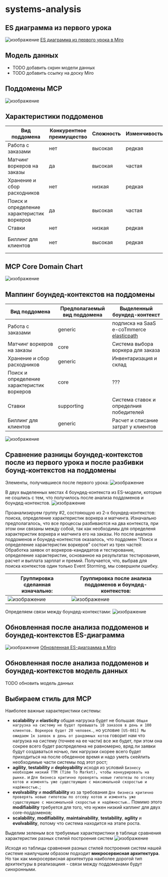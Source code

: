 # systems-analysis

## ES диаграмма из первого урока
 ![изображение](https://github.com/mechanicalmachine/systems-analysis/assets/30704273/657d2c64-0423-466c-ba8d-1015c42228e7)
 [ES диаграмма из первого урока в Miro](https://miro.com/app/board/uXjVMJdmY9o=/?moveToWidget=3458764554585875502&cot=14)


## Модель данных
 - TODO добавить скрин модели данных
 - TODO добавить ссылку на доску Miro


## Поддомены MCP

![изображение](https://github.com/mechanicalmachine/systems-analysis/assets/30704273/daa61ec4-b0ef-4e37-b4bb-3ee9595e67cc)


## Характеристики поддоменов

| Вид поддомена                                 | Конкурентное преимущество     | Сложность         | Изменчивость        | Варианты реализации     | Интерес проблемы       | Предполагаемый вид поддомена      |
|-----------------------------------------------|-------------------------------|-------------------|---------------------|-------------------------|------------------------|-----------------------------------|
| Работа с заказами                             | нет                           | высокая           | редкая              | ???                     | низкий                 | generic                           |
| Матчинг воркеров на заказы                    | да                            | высокая           | частая              | ???                     | высокий                | core                              |
| Хранение и сбор расходников                   | нет                           | низкая            | редкая              | ???                     | низкий                 | generic                           |
| Поиск и определение характеристик воркеров    | да                            | высокая           | частая              | ???                     | высокий                | core                              |
| Ставки                                        | нет                           | низкая            | редкая              | ???                     | низкий                 | supporting                        |
| Биллинг для клиентов                          | нет                           | высокая           | редкая              | купить готовое решение  | низкий                 | generic                           |


## MCP Core Domain Chart

![изображение](https://github.com/mechanicalmachine/systems-analysis/assets/30704273/f56c79a0-fb8b-4be3-bdb0-039c492b3caf)


## Маппинг боундед-контекстов на поддомены

| Вид поддомена                                 | Предполагаемый вид поддомена      | Выделенный боундед-контекст                                                 |
|-----------------------------------------------|-----------------------------------|-----------------------------------------------------------------------------|
| Работа с заказами                             | generic                           | подписка на SaaS e-coTmmerce [elasticpath](https://www.elasticpath.com/)    |
| Матчинг воркеров на заказы                    | core                              | Система выбора воркера для заказа                                           |
| Хранение и сбор расходников                   | generic                           | Инвентаризация и склад                                                      |
| Поиск и определение характеристик воркеров    | core                              | ???                                                                         |
| Ставки                                        | supporting                        | Система ставок и определния победителей                                     |
| Биллинг для клиентов                          | generic                           | Расчет и списание затрат у клиентов                                         |


![изображение](https://github.com/mechanicalmachine/systems-analysis/assets/30704273/82c19893-421f-429a-a92e-e85d30fb7de3)


## Сравнение разницы боундед-контекстов после из первого урока и после разбивки боунд-контекстов на поддомены

Элементы, получившиеся после первого урока:
![изображение](https://github.com/mechanicalmachine/systems-analysis/assets/30704273/9d90cd68-15d7-45b5-a43f-26dc6ee0c4dd)

В двух выделенных местах 4 боундед-контекста из ES-модели, которые не сошлись с тем, что получилось после анализа поддоменов и боундед-контекстов.
![изображение](https://github.com/mechanicalmachine/systems-analysis/assets/30704273/c7da0d97-7866-4016-9a5a-b4cdd6c49f19)

Проанализируем группу #2, состояющую из 2-х боундед-контекстов: поиска, определение характеристик воркера и матчинга. Изначально предполагалось, что
все процессы разбиваются на два контекста, при этом они связаны между собой, так как необходимы для определеня характеристик воркера и матчинга его на заказы.
Но после анализа поддоменов и боундед-контекстов оказалось, что поддомен "Поиск и определение характеристик воркеров" состоит из трех частей: 
Обработка заявок от воркеров-кандидатов и тестирование, определение характеристик, основанное на результатах тестирования, расчет и выплата зарплат и премий.
Получается, что, выбрав для поиска контекстов один только Event Storming, мы совершили ошибку.

Группировка сделанная изначально:                                                                                                | Группировка после анализа поддоменов и боундед-контекстов:
---------------------------------------------------------------------------------------------------------------------------------|---------------------------------------------------------------------------------------------------------------------------
![изображение](https://github.com/mechanicalmachine/systems-analysis/assets/30704273/f47ff83a-5c20-4780-afeb-6cb71714dd46)       | ![изображение](https://github.com/mechanicalmachine/systems-analysis/assets/30704273/7c7cfcd1-999c-43a6-9107-ff49d0800c73)

Определяем связи между боундед-контекстами:
![изображение](https://github.com/mechanicalmachine/systems-analysis/assets/30704273/d9c4580b-9ab2-448e-a048-46d4c17b91a1)


## Обновленная после анализа поддоменов и боундед-контекстов ES-диаграмма
![изображение](https://github.com/mechanicalmachine/systems-analysis/assets/30704273/41e077e9-c2cf-4aaa-bc8c-d362bfbe1251)
[Обновленная ES-диаграмма в Miro](https://miro.com/app/board/uXjVMJdmY9o=/?moveToWidget=3458764555199476231&cot=14)


## Обновленная после анализа поддоменов и боундед-контекстов модель данных
TODO обновить модель данных


## Выбираем стиль для MCP

Наиболее важные характеристики системы:
 - **scalability** и **elasticity** общая нагрузка будет не большая: `Общая нагрузка на систему не будет превышать 10 заказов в день и 100 клиентов. Воркеров будет 20 человек.`,
  но условие `[US-081] Мы ожидаем 1к заявок в день от рандомных котов` говорит нам что нагрузка на систему (точнее на ее части) все же будет, при этом она сокрее всего будет распределена не равномерно,
  вряд ли заявки будут создаваться ночью, пик нагрузки скорее всего будет приходиться на после обеденное время и надо уметь скейлить необходимые части системы под этот рост;
 - **agility**, **testability** и **deployability** исходя из условий `Бизнесу необходим низкий ТТМ (Time To Market), чтобы конкурировать на рынке.` и 
  `Для бизнеса критично проверять новые гипотезы по отсеву котов и изменять уже существующие с максимальной скоростью и надёжностью.`;
 - **evolvability** и **modifiability** из за требования `Для бизнеса критично проверять новые гипотезы по отсеву котов и изменять уже существующие с максимальной скоростью и надёжностью.`.
  Помимо этого **modifiability** требуется для того, что нужен низкий каплинг для двух core-поддоменов;
 - **scalability**, **modifiability**, **maintainability**, **testability**, **agility** и **evolvability**, потому что система находится на этапе роста.

Выделим зеленым все требуемые характеристики в таблице сравнения характеристик разных стилей построения систем
![изображение](https://github.com/mechanicalmachine/systems-analysis/assets/30704273/d9485140-79c9-4ed3-a0f1-ca922148e4bd)

Исходя из таблицы сравнения разных стилей построения систем нашей системе наилучшим образом подходит **микросервисная архитектура**. 
Но так как микросервисная архитектура наиболее дорогой тип архитектуры в реализациия - связи между поддоменами будут синхронными.






















